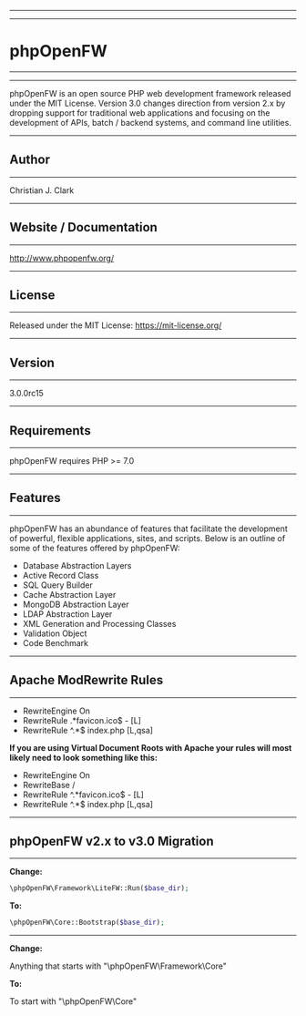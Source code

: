 -----------------------------------------------------------------------------------------------------------
-----------------------------------------------------------------------------------------------------------
# phpOpenFW
-----------------------------------------------------------------------------------------------------------
-----------------------------------------------------------------------------------------------------------
phpOpenFW is an open source PHP web development framework released under the MIT License. Version 3.0 changes direction from version 2.x by dropping support for traditional web applications and focusing on the development of APIs, batch / backend systems, and command line utilities.

-----------------------------------------------------------------------------------------------------------
## Author
-----------------------------------------------------------------------------------------------------------
Christian J. Clark

-----------------------------------------------------------------------------------------------------------
## Website / Documentation
-----------------------------------------------------------------------------------------------------------
http://www.phpopenfw.org/

-----------------------------------------------------------------------------------------------------------
## License
-----------------------------------------------------------------------------------------------------------
Released under the MIT License: https://mit-license.org/

-----------------------------------------------------------------------------------------------------------
## Version
-----------------------------------------------------------------------------------------------------------
3.0.0rc15

-----------------------------------------------------------------------------------------------------------
## Requirements
-----------------------------------------------------------------------------------------------------------
phpOpenFW requires PHP >= 7.0

-----------------------------------------------------------------------------------------------------------
## Features
-----------------------------------------------------------------------------------------------------------
phpOpenFW has an abundance of features that facilitate the development of powerful, flexible applications, sites, and scripts. 
Below is an outline of some of the features offered by phpOpenFW:

* Database Abstraction Layers
* Active Record Class
* SQL Query Builder
* Cache Abstraction Layer
* MongoDB Abstraction Layer
* LDAP Abstraction Layer
* XML Generation and Processing Classes
* Validation Object
* Code Benchmark

-----------------------------------------------------------------------------------------------------------
## Apache ModRewrite Rules
-----------------------------------------------------------------------------------------------------------

* RewriteEngine On
* RewriteRule  .*favicon\.ico$ - [L]
* RewriteRule ^.*$ index.php [L,qsa]

**If you are using Virtual Document Roots with Apache your rules will most likely need to look something like this:**

* RewriteEngine On
* RewriteBase /
* RewriteRule ^.*favicon\.ico$ - [L]
* RewriteRule ^.*$ index.php [L,qsa]

-----------------------------------------------------------------------------------------------------------
## phpOpenFW v2.x to v3.0 Migration
-----------------------------------------------------------------------------------------------------------

**Change:**

```php
\phpOpenFW\Framework\LiteFW::Run($base_dir);
```

**To:**

```php
\phpOpenFW\Core::Bootstrap($base_dir);
```

--------------------------------------------------------------

**Change:**

Anything that starts with "\phpOpenFW\Framework\Core"

**To:**

To start with "\phpOpenFW\Core"
